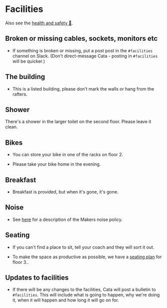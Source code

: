 # Facilities

Also see the [health and safety :pill:](./health_and_safety.md).

## Broken or missing cables, sockets, monitors etc

* If something is broken or missing, put a post post in the `#facilities` channel on Slack.  (Don't direct-message Cata - posting in `#facilities` will be quicker.)

## The building

* This is a listed building, please don't mark the walls or hang from the rafters.

## Shower

There's a shower in the larger toilet on the second floor.  Please leave it clean.

## Bikes

* You can store your bike in one of the racks on floor 2.

* Please take your bike home in the evening.

## Breakfast

* Breakfast is provided, but when it's gone, it's gone.

## Noise

* See [here](./low_noise_policy.md) for a description of the Makers noise policy.

## Seating

* If you can't find a place to sit, tell your coach and they will sort it out.

* To make the space as productive as possible, we have a [seating plan](https://github.com/makersacademy/course/blob/master/pills/seating_plan.md) for floor 3..

## Updates to facilities

* If there will be any changes to the facilities, Cata will post a bulletin to `#facilities`.  This will include what is going to happen, why we're doing it, when it will happen and how long it will go on for.
